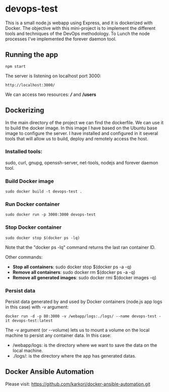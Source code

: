 # devops-test
This is a small node.js webapp using Express, and it is dockerized with Docker. The objective with this mini-project is to implement the different tools and techniques of the DevOps methodology. To Lunch the node processes I've implemented the forever daemon tool.

## Running the app
```
npm start
```
The server is listening on localhost port 3000:
```
http://localhost:3000/
```
We can access two resources: ***/*** and **/users**

## Dockerizing
In the main directory of the project we can find the dockerfile. We can use it to build the docker image. In this image I have based on the Ubuntu base image to configure the server. I have installed and configured in it several tools that will allow us to build, deploy and remotely access the host.
### Installed tools:
sudo, curl, gnupg, openssh-server, net-tools, nodejs and forever daemon tool.
### Build Docker image
```
sudo docker build -t devops-test .
```

### Run Docker container
```
sudo docker run -p 3000:3000 devops-test
```
### Stop Docker container
```
sudo docker stop $(docker ps -lq)
```
Note that the "docker ps -lq" command returns the last ran container ID.

Other commands:
- **Stop all containers**: sudo docker stop $(docker ps -a -q)
- **Remove all containers**: sudo docker rm $(docker ps -a -q)
- **Remove all generated images**: sudo docker rmi $(docker images -q)

### Persist data
Persist data generated by and used by Docker containers (node.js app logs in this case) with -v argument:
```
docker run -d -p 80:3000 -v /webapp/logs:./logs/ --name devops-test -it devops-test:latest
```
The -v argument (or --volume) lets us to mount a volume on the local machine to persist any container data. In this case:
- /webapp/logs: is the directory where we want to save the data on the local machine.
- ./logs/: is the directory where the app has generated datas.

## Docker Ansible Automation
Please visit: https://github.com/karkori/docker-ansible-automation.git

